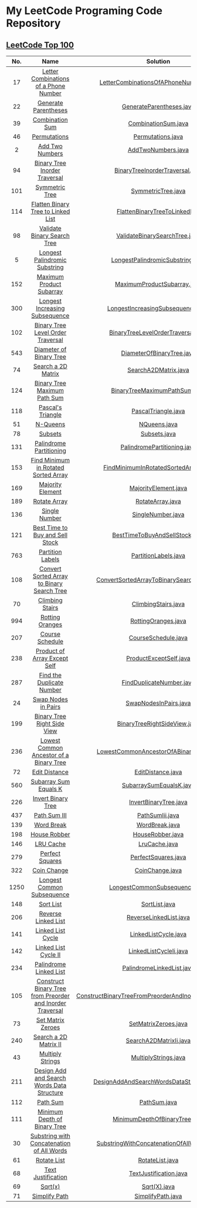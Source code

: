 # My LeetCode Programing Code Repository

## [LeetCode Top 100](https://leetcode.com/studyplan/top-100-liked/)

| No.  |                                                                               Name                                                                                |                                                        Solution                                                        |
|:----:|:-----------------------------------------------------------------------------------------------------------------------------------------------------------------:|:----------------------------------------------------------------------------------------------------------------------:|
|  17  |                     [Letter Combinations of a Phone Number](https://leetcode.com/problems/letter-combinations-of-a-phone-number/description/)                     |                   [LetterCombinationsOfAPhoneNumber.java](src/LetterCombinationsOfAPhoneNumber.java)                   |
|  22  |                                      [Generate Parentheses](https://leetcode.com/problems/generate-parentheses/description)                                       |                                [GenerateParentheses.java](src/GenerateParentheses.java)                                |
|  39  |                                           [Combination Sum](https://leetcode.com/problems/combination-sum/description)                                            |                                     [CombinationSum.java](src/CombinationSum.java)                                     |
|  46  |                                              [Permutations](https://leetcode.com/problems/permutations/description/)                                              |                                       [Permutations.java](src/Permutations.java)                                       |
|  2   |                                           [Add Two Numbers](https://leetcode.com/problems/add-two-numbers/description/)                                           |                                      [AddTwoNumbers.java](src/AddTwoNumbers.java)                                      |
|  94  |                             [Binary Tree Inorder Traversal](https://leetcode.com/problems/binary-tree-inorder-traversal/description/)                             |                         [BinaryTreeInorderTraversal.java](src/BinaryTreeInorderTraversal.java)                         |
| 101  |                                                  [Symmetric Tree](https://leetcode.com/problems/symmetric-tree/)                                                  |                                      [SymmetricTree.java](src/SymmetricTree.java)                                      |
| 114  |                        [Flatten Binary Tree to Linked List](https://leetcode.com/problems/flatten-binary-tree-to-linked-list/description/)                        |                        [FlattenBinaryTreeToLinkedList](src/FlattenBinaryTreeToLinkedList.java)                         |
|  98  |                               [Validate Binary Search Tree](https://leetcode.com/problems/validate-binary-search-tree/description/)                               |                           [ValidateBinarySearchTree.java](src/ValidateBinarySearchTree.java)                           |
|  5   |                            [Longest Palindromic Substring ](https://leetcode.com/problems/longest-palindromic-substring/description/)                             |                        [LongestPalindromicSubstring.java](src/LongestPalindromicSubstring.java)                        |
| 152  |                                 [Maximum Product Subarray ](https://leetcode.com/problems/maximum-product-subarray/description/)                                  |                             [MaximumProductSubarray.java](src/MaximumProductSubarray.java)                             |
| 300  |                            [Longest Increasing Subsequence](https://leetcode.com/problems/longest-increasing-subsequence/description)                             |                       [LongestIncreasingSubsequence.java](src/LongestIncreasingSubsequence.java)                       |
| 102  |                               [Binary Tree Level Order Traversal](https://leetcode.com/problems/binary-tree-level-order-traversal/)                               |                      [BinaryTreeLevelOrderTraversal.java](src/BinaryTreeLevelOrderTraversal.java)                      |
| 543  |                                         [Diameter of Binary Tree](https://leetcode.com/problems/diameter-of-binary-tree/)                                         |                               [DiameterOfBinaryTree.java](src/DiameterOfBinaryTree.java)                               |
|  74  |                                              [Search a 2D Matrix](https://leetcode.com/problems/search-a-2d-matrix/)                                              |                                    [SearchA2DMatrix.java](src/SearchA2DMatrix.java)                                    |
| 124  |                              [Binary Tree Maximum Path Sum](https://leetcode.com/problems/binary-tree-maximum-path-sum/description)                               |                           [BinaryTreeMaximumPathSum.java](src/BinaryTreeMaximumPathSum.java)                           |
| 118  |                                               [Pascal's Triangle](https://leetcode.com/problems/pascals-triangle/)                                                |                                     [PascalTriangle.java](src/PascalTriangle.java)                                     |
|  51  |                                                  [N-Queens](https://leetcode.com/problems/n-queens/description/)                                                  |                                            [NQueens.java](src/NQueens.java)                                            |
|  78  |                                                   [Subsets](https://leetcode.com/problems/subsets/description/)                                                   |                                            [Subsets.java](src/Subsets.java)                                            |
| 131  |                                   [Palindrome Partitioning](https://leetcode.com/problems/palindrome-partitioning/description/)                                   |                             [PalindromePartitioning.java](src/PalindromePartitioning.java)                             |
| 153  |                      [Find Minimum in Rotated Sorted Array](https://leetcode.com/problems/find-minimum-in-rotated-sorted-array/description/)                      |                    [FindMinimumInRotatedSortedArray.java](src/FindMinimumInRotatedSortedArray.java)                    |
| 169  |                                          [Majority Element](https://leetcode.com/problems/majority-element/description)                                           |                                    [MajorityElement.java](src/MajorityElement.java)                                    |
| 189  |                                              [Rotate Array](https://leetcode.com/problems/rotate-array/description/)                                              |                                        [RotateArray.java](src/RotateArray.java)                                        |
| 136  |                                                   [Single Number](https://leetcode.com/problems/single-number/)                                                   |                                       [SingleNumber.java](src/SingleNumber.java)                                       |
| 121  |                           [Best Time to Buy and Sell Stock](https://leetcode.com/problems/best-time-to-buy-and-sell-stock/description/)                           |                          [BestTimeToBuyAndSellStock.java](src/BestTimeToBuyAndSellStock.java)                          |
| 763  |                                          [Partition Labels](https://leetcode.com/problems/partition-labels/description)                                           |                                    [PartitionLabels.java](src/PartitionLabels.java)                                    |
| 108  |                [Convert Sorted Array to Binary Search Tree](https://leetcode.com/problems/convert-sorted-array-to-binary-search-tree/description/)                |               [ConvertSortedArrayToBinarySearchTree.java](src/ConvertSortedArrayToBinarySearchTree.java)               |
|  70  |                                           [Climbing Stairs](https://leetcode.com/problems/climbing-stairs/description/)                                           |                                     [ClimbingStairs.java](src/ClimbingStairs.java)                                     |
| 994  |                                                 [Rotting Oranges](https://leetcode.com/problems/rotting-oranges/)                                                 |                                     [RottingOranges.java](src/RottingOranges.java)                                     |
| 207  |                                           [Course Schedule](https://leetcode.com/problems/course-schedule/description/)                                           |                                     [CourseSchedule.java](src/CourseSchedule.java)                                     |
| 238  |                                    [Product of Array Except Self](https://leetcode.com/problems/product-of-array-except-self/)                                    |                                  [ProductExceptSelf.java](src/ProductExceptSelf.java)                                  |
| 287  |                                 [Find the Duplicate Number](https://leetcode.com/problems/find-the-duplicate-number/description)                                  |                                [FindDuplicateNumber.java](src/FindDuplicateNumber.java)                                |
|  24  |                                       [Swap Nodes in Pairs](https://leetcode.com/problems/swap-nodes-in-pairs/description/)                                       |                                   [SwapNodesInPairs.java](src/SwapNodesInPairs.java)                                   |
| 199  |                               [Binary Tree Right Side View](https://leetcode.com/problems/binary-tree-right-side-view/description/)                               |                            [BinaryTreeRightSideView.java](src/BinaryTreeRightSideView.java)                            |
| 236  |                        [Lowest Common Ancestor of a Binary Tree  ](https://leetcode.com/problems/lowest-common-ancestor-of-a-binary-tree/)                        |                  [LowestCommonAncestorOfABinaryTree.java](src/LowestCommonAncestorOfABinaryTree.java)                  | 
|  72  |                        [Edit Distance](https://leetcode.com/problems/edit-distance/description/?envType=study-plan-v2&envId=top-100-liked)                        |                                       [EditDistance.java](src/EditDistance.java)                                       |
| 560  |                      [Subarray Sum Equals K](https://leetcode.com/problems/subarray-sum-equals-k/?envType=study-plan-v2&envId=top-100-liked)                      |                                 [SubarraySumEqualsK.java](src/SubarraySumEqualsK.java)                                 |
| 226  |                   [Invert Binary Tree](https://leetcode.com/problems/invert-binary-tree/description/?envType=study-plan-v2&envId=top-100-liked)                   |                                   [InvertBinaryTree.java](src/InvertBinaryTree.java)                                   |
| 437  |                         [Path Sum III](https://leetcode.com/problems/path-sum-iii/description/?envType=study-plan-v2&envId=top-100-liked)                         |                                         [PathSumIii.java](src/PathSumIii.java)                                         |
| 139  |                                 [Word Break](https://leetcode.com/problems/word-break/?envType=study-plan-v2&envId=top-100-liked)                                 |                                          [WordBreak.java](src/WordBreak.java)                                          |
| 198  |                         [House Robber](https://leetcode.com/problems/house-robber/description/?envType=study-plan-v2&envId=top-100-liked)                         |                                        [HouseRobber.java](src/HouseRobber.java)                                        |
| 146  |                                                 [LRU Cache](https://leetcode.com/problems/lru-cache/description/)                                                 |                                           [LruCache.java](src/LruCache.java)                                           |
| 279  |                            [Perfect Squares](https://leetcode.com/problems/perfect-squares/?envType=study-plan-v2&envId=top-100-liked)                            |                                     [PerfectSquares.java](src/PerfectSquares.java)                                     |
| 322  |                                [Coin Change](https://leetcode.com/problems/coin-change/?envType=study-plan-v2&envId=top-100-liked)                                |                                         [CoinChange.java](src/CoinChange.java)                                         |
| 1250 |                 [Longest Common Subsequence](https://leetcode.com/problems/longest-common-subsequence/?envType=study-plan-v2&envId=top-100-liked)                 |                           [LongestCommonSubsequence.java](src/LongestCommonSubsequence.java)                           |
| 148  |                            [Sort List](https://leetcode.com/problems/sort-list/description/?envType=study-plan-v2&envId=top-100-liked)                            |                                           [SortList.java](src/SortList.java)                                           |
| 206  |                  [Reverse Linked List](https://leetcode.com/problems/reverse-linked-list/description/?envType=study-plan-v2&envId=top-100-liked)                  |                                  [ReverseLinkedList.java](src/ReverseLinkedList.java)                                  |
| 141  |                          [Linked List Cycle](https://leetcode.com/problems/linked-list-cycle/?envType=study-plan-v2&envId=top-100-liked)                          |                                    [LinkedListCycle.java](src/LinkedListCycle.java)                                    |
| 142  |                 [Linked List Cycle II](https://leetcode.com/problems/linked-list-cycle-ii/description/?envType=study-plan-v2&envId=top-100-liked)                 |                                  [LinkedListCycleIi.java](src/LinkedListCycleIi.java)                                  |
| 234  |               [Palindrome Linked List](https://leetcode.com/problems/palindrome-linked-list/description/?envType=study-plan-v2&envId=top-100-liked)               |                               [PalindromeLinkedList.java](src/PalindromeLinkedList.java)                               |
| 105  | [Construct Binary Tree from Preorder and Inorder Traversal](https://leetcode.com/problems/construct-binary-tree-from-preorder-and-inorder-traversal/description/) | [ConstructBinaryTreeFromPreorderAndInorderTraversal.java](src/ConstructBinaryTreeFromPreorderAndInorderTraversal.java) |
|  73  |                    [Set Matrix Zeroes](https://leetcode.com/problems/set-matrix-zeroes/description/?envType=study-plan-v2&envId=top-100-liked)                    |                                    [SetMatrixZeroes.java](src/SetMatrixZeroes.java)                                    |
| 240  |                [Search a 2D Matrix II](https://leetcode.com/problems/search-a-2d-matrix-ii/description/?envType=study-plan-v2&envId=top-100-liked)                |                                  [SearchA2DMatrixIi.java](src/SearchA2DMatrixIi.java)                                  |
|  43  |                                          [Multiply Strings](https://leetcode.com/problems/multiply-strings/description/)                                          |                                    [MultiplyStrings.java](src/MultiplyStrings.java)                                    |
| 211  |                      [Design Add and Search Words Data Structure](https://leetcode.com/problems/design-add-and-search-words-data-structure/)                      |               [DesignAddAndSearchWordsDataStructure.java](src/DesignAddAndSearchWordsDataStructure.java)               |
| 112  |                                                  [Path Sum](https://leetcode.com/problems/path-sum/description/)                                                  |                                            [PathSum.java](src/PathSum.java)                                            |
| 111  |                              [Minimum Depth of Binary Tree](https://leetcode.com/problems/minimum-depth-of-binary-tree/description/)                              |                           [MinimumDepthOfBinaryTree.java](src/MinimumDepthOfBinaryTree.java)                           |
|  30  |                 [Substring with Concatenation of All Words](https://leetcode.com/problems/substring-with-concatenation-of-all-words/description/)                 |               [SubstringWithConcatenationOfAllWords.java](src/SubStringWithConcatenationOfAllWords.java)               |
|  61  |                                               [Rotate List](https://leetcode.com/problems/rotate-list/description/)                                               |                                         [RotateList.java](src/RotateList.java)                                         |
|  68  |                                        [Text Justification](https://leetcode.com/problems/text-justification/description/)                                        |                                  [TextJustification.java](src/TextJustification.java)                                  |
|  69  |                                                    [Sqrt(x)](https://leetcode.com/problems/sqrtx/description/)                                                    |                                             [Sqrt(X).java](src/SqrtX.java)                                             |
|  71  |                                                   [Simplify Path](https://leetcode.com/problems/simplify-path/)                                                   |                                       [SimplifyPath.java](src/SimplifyPath.java)                                       |